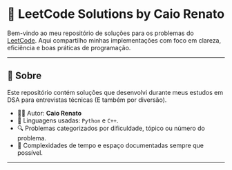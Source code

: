 # 🧠 LeetCode Solutions by Caio Renato

Bem-vindo ao meu repositório de soluções para os problemas do [LeetCode](https://leetcode.com/). Aqui compartilho minhas implementações com foco em clareza, eficiência e boas práticas de programação.

---

## 📌 Sobre

Este repositório contém soluções que desenvolvi durante meus estudos em DSA para entrevistas técnicas (E também por diversão).

- 👨‍💻 Autor: **Caio Renato**
- 🧪 Linguagens usadas: `Python` e `C++`.
- 🔍 Problemas categorizados por dificuldade, tópico ou número do problema.
- 🧮 Complexidades de tempo e espaço documentadas sempre que possível.

---
